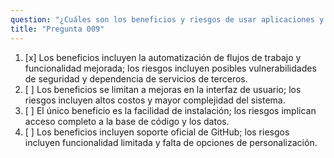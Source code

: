```yaml
---
question: "¿Cuáles son los beneficios y riesgos de usar aplicaciones y acciones del GitHub Marketplace?"
title: "Pregunta 009"
---
```


1. [x] Los beneficios incluyen la automatización de flujos de trabajo y funcionalidad mejorada; los riesgos incluyen posibles vulnerabilidades de seguridad y dependencia de servicios de terceros.
1. [ ] Los beneficios se limitan a mejoras en la interfaz de usuario; los riesgos incluyen altos costos y mayor complejidad del sistema.
1. [ ] El único beneficio es la facilidad de instalación; los riesgos implican acceso completo a la base de código y los datos.
1. [ ] Los beneficios incluyen soporte oficial de GitHub; los riesgos incluyen funcionalidad limitada y falta de opciones de personalización.
